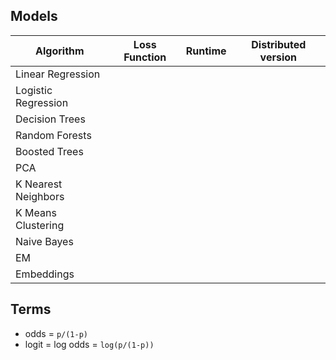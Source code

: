 ## Models

|Algorithm|Loss Function|Runtime|Distributed version| 
|---|---|---|---|
|Linear Regression|   |   |   | 
|Logistic Regression|   |   |   | 
|Decision Trees|   |   |   | 
|Random Forests|   |   |   | 
|Boosted Trees|   |   |   | 
|PCA|   |   |   | 
|K Nearest Neighbors|   |   |   | 
|K Means Clustering|   |   |   | 
|Naive Bayes|   |   |   | 
|EM|   |   |   | 
|Embeddings|   |   |   | 


## Terms
* odds = `p/(1-p)`
* logit = log odds = `log(p/(1-p))`
